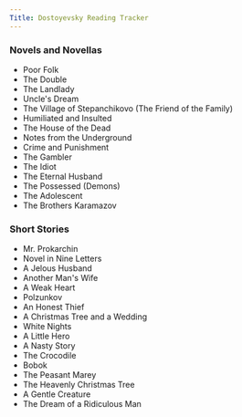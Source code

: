 ```yaml
---
Title: Dostoyevsky Reading Tracker
---
```


### Novels and Novellas

- Poor Folk
- The Double
- The Landlady
- Uncle's Dream
- The Village of Stepanchikovo (The Friend of the Family)
- Humiliated and Insulted
- The House of the Dead
- Notes from the Underground
- Crime and Punishment
- The Gambler
- The Idiot
- The Eternal Husband
- The Possessed (Demons)
- The Adolescent
- The Brothers Karamazov

### Short Stories

- Mr. Prokarchin
- Novel in Nine Letters
- A Jelous Husband
- Another Man's Wife
- A Weak Heart
- Polzunkov
- An Honest Thief
- A Christmas Tree and a Wedding
- White Nights
- A Little Hero
- A Nasty Story
- The Crocodile
- Bobok
- The Peasant Marey
- The Heavenly Christmas Tree
- A Gentle Creature
- The Dream of a Ridiculous Man